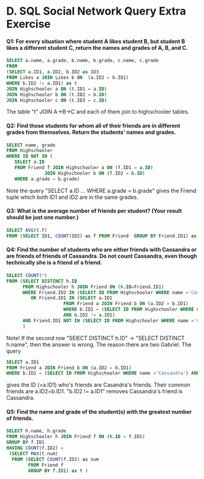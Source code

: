 # D. SQL Social Network Query Extra Exercise

#### Q1: For every situation where student A likes student B, but student B likes a different student C, return the names and grades of A, B, and C.
```SQL
SELECT a.name, a.grade, b.name, b.grade, c.name, c.grade
FROM 
(SELECT a.ID1, a.ID2, b.ID2 as ID3
FROM Likes a JOIN Likes b ON  (a.ID2 = b.ID1)
WHERE b.ID2 != a.ID1) as t  
JOIN Highschooler a ON (t.ID1 = a.ID)
JOIN Highschooler b ON (t.ID2 = b.ID)
JOIN Highschooler c ON (t.ID3 = c.ID)
```
The table "t" JOIN A->B->C and each of them join to highschooler tables.


#### Q2: Find those students for whom all of their friends are in different grades from themselves. Return the students' names and grades.
```SQL
SELECT name, grade
FROM Highschooler
WHERE ID NOT IN (
   SELECT a.ID
   FROM Friend f JOIN Highschooler a ON (f.ID1 = a.ID)
              JOIN Highschooler b ON (f.ID2 = b.ID)
   WHERE a.grade = b.grade)
```
Note the query "SELECT a.ID ... WHERE a.grade = b.grade" gives the Friend tuple which both ID1 and ID2 are in the same grades.


#### Q3: What is the average number of friends per student? (Your result should be just one number.) 
```SQL
SELECT AVG(t.f)
FROM (SELECT ID1, COUNT(ID2) as f FROM Friend  GROUP BY Friend.ID1) as t
```


#### Q4: Find the number of students who are either friends with Cassandra or are friends of friends of Cassandra. Do not count Cassandra, even though technically she is a friend of a friend. 
```SQL
SELECT COUNT(*)
FROM (SELECT DISTINCT h.ID
      FROM Highschooler h JOIN Friend ON (h.ID=Friend.ID1)
      WHERE Friend.ID2 IN (SELECT ID FROM Highschooler WHERE name ='Cassandra')
         OR Friend.ID1 IN (SELECT a.ID1
                     FROM Friend a JOIN Friend b ON (a.ID2 = b.ID1)
                     WHERE b.ID2 = (SELECT ID FROM Highschooler WHERE name ='Cassandra') 
                     AND b.ID2 != a.ID1) 
      AND Friend.ID1 NOT IN (SELECT ID FROM Highschooler WHERE name ='Cassandra') 
      )
```
Note! If the second row "SElECT DISTINCT h.ID" -> "SELECT DISTINCT h.name", then the answer is wrong. The reason there are two Gabriel.
The query
```SQL
SELECT a.ID1
FROM Friend a JOIN Friend b ON (a.ID2 = b.ID1)
WHERE b.ID2 = (SELECT ID FROM Highschooler WHERE name ='Cassandra') AND b.ID2 != a.ID1
```
gives the ID (=a.ID1) who's friends are Casandra's friends. Their common friends are a.ID2=b.ID1. "b.ID2 != a.ID1" removes Cassandra's friend is Cassandra.



#### Q5: Find the name and grade of the student(s) with the greatest number of friends. 
```SQL
SELECT h.name, h.grade
FROM Highschooler h JOIN Friend f ON (h.ID = f.ID1)
GROUP BY f.ID1
HAVING COUNT(f.ID2) = 
 (SELECT MAX(t.num)
  FROM (SELECT COUNT(f.ID2) as num
        FROM Friend f
        GROUP BY f.ID1) as t )
```
